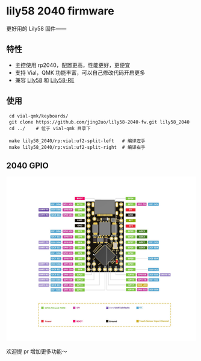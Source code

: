 # lily58 2040 firmware

更好用的 Lily58 固件——

## 特性

- 主控使用 rp2040，配置更高，性能更好，更便宜
- 支持 Vial，QMK 功能丰富，可以自己修改代码开启更多
- 兼容 [Lily58](https://github.com/kata0510/Lily58) 和 [Lily58-RE](https://github.com/kissetfall/Lily58-Pro-RE)

## 使用

```
 cd vial-qmk/keyboards/
 git clone https://github.com/jing2uo/lily58-2040-fw.git lily58_2040
 cd ../    # 位于 vial-qmk 目录下

 make lily58_2040/rp:vial:uf2-split-left   # 编译左手
 make lily58_2040/rp:vial:uf2-split-right  # 编译右手
```

## 2040 GPIO

![](README.assets/2040-gpio.jpg)

欢迎提 pr 增加更多功能～
